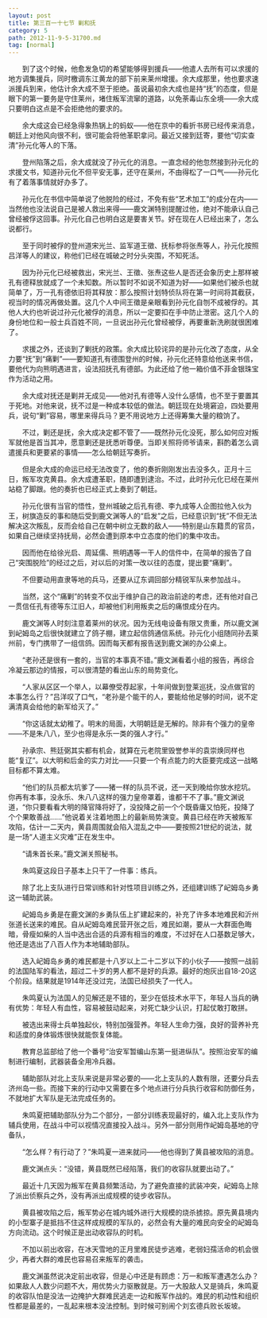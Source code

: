 ```yaml
---
layout: post
title: 第三百一十七节 剿和抚
category: 5
path: 2012-11-9-5-31700.md
tag: [normal]
---
```


　　到了这个时候，他愈发急切的希望能够得到援兵——他遣人去所有可以求援的地方调集援兵，同时檄调东江黄龙的部下前来莱州增援。余大成那里，他也要求速派援兵到来，他估计余大成不至于拒绝。虽说最初余大成也是持“抚”的态度，但是眼下的第一要务是守住莱州，堵住叛军流窜的道路，以免荼毒山东全境——余大成只要明白这点是不会拒绝他的要求的。

　　余大成这会已经急得象热锅上的蚂蚁——他在京中的看折书房已经传来消息，朝廷上对他风向很不利，很可能会将他革职拿问。最近又接到廷寄，要他“切实查清”孙元化等人的下落。

　　登州陷落之后，余大成就没了孙元化的消息。一直念经的他忽然接到孙元化的求援文书，知道孙元化不但平安无事，还守在莱州，不由得松了一口气——孙元化有了着落事情就好办多了。

　　孙元化在书信中简单说了他脱险的经过，不免有些“艺术加工”的成分在内——当然他也没法说自己是被人救出来得——鹿文渊特别提醒过他，绝对不能承认自己曾经被俘这回事。孙元化自己也明白这是要害关节。好在现在人已经出来了，怎么说都行。

　　至于同时被俘的登州道宋光兰、监军道王徵、抚标参将张焘等人，孙元化按照吕洋等人的建议，称他们已经在城破之时分头突围，不知死活。

　　因为孙元化已经被救出，宋光兰、王徵、张焘这些人是否还会象历史上那样被孔有德释放就成了一个未知数。所以暂时不如说不知道为好——如果他们被杀也就简单了，万一孔有德依旧将其释放：那么按照计划特侦队将在第一时间将其截获，视当时的情况再做处置。这几个人中间王徵是亲眼看到孙元化自刎不成被俘的。其他人大约也听说过孙元化被俘的消息，所以一定要扣在手中防止泄密。这几个人的身份地位和一般士兵百姓不同，一旦说出孙元化曾经被俘，再要重新洗刷就很困难了。

　　求援之外，还谈到了剿抚的政策。余大成比较诧异的是孙元化改了态度，从全力要“抚”到“痛剿”——要知道孔有德围登州的时候，孙元化还特意给他送来书信，要他代为向熊明遇进言，设法招抚孔有德部。为此还给了他一箱价值不菲金银珠宝作为活动之用。

　　余大成对抚还是剿并无成见——他对孔有德等人没什么感情，也不至于要置其于死地。对他来说，抚不过是一种成本较低的做法。朝廷现在处境窘迫，四处要用兵，说句“剿”容易，哪里来得兵马？更不用说地方上还得筹集大量的粮饷了。

　　不过，剿还是抚，余大成决定都不管了——既然孙元化没死，那么如何应对叛军就他是首当其冲，愿意剿还是抚悉听尊便。当即关照将师爷请来，斟酌着怎么调遣援兵和更要紧的事情——怎么给朝廷写奏折。

　　但是余大成的命运已经无法改变了，他的奏折刚刚发出去没多久，正月十三日，叛军攻克黄县。余大成遭革职，随即遭到逮治。不过，此时孙元化已经在莱州站稳了脚跟。他的奏折也已经正式上奏到了朝廷。

　　孙元化很有当官的悟性，登州城破之后孔有德、李九成等人企图拉他入伙为王，树旗造反的事和随后受到鹿文渊等人的“启发”之后，已经意识到“抚”不但无法解决这次叛乱，反而会给自己在朝中树立无数的敌人——特别是山东籍贯的官员，如果自己继续坚持抚局，必然会遭到原本中立态度的他们的集中攻击。

　　因而他在给徐光启、周延儒、熊明遇等一干人的信件中，在简单的报告了自己“突围脱险”的经过之后，对以后的对策一改以往的态度，提出要“痛剿”。

　　不但要动用直隶等地的兵马，还要从辽东调回部分精锐军队来参加战斗。

　　当然，这个“痛剿”的转变不仅出于维护自己的政治前途的考虑，还有他对自己一贯信任孔有德等东江旧人，却被他们利用叛卖之后的痛恨成分在内。

　　鹿文渊等人时刻注意着莱州的状况。因为无线电设备有限又贵重，所以鹿文渊到屺姆岛之后很快就建立了鸽子棚，建立起信鸽通信系统。孙元化小组随同孙去莱州前，专门携带了一组信鸽。因而每天都有报告送到鹿文渊的办公桌上。

　　“老孙还是很有一套的，当官的本事真不错。”鹿文渊看着小组的报告，再综合冷凝云那边的情报，可以很清楚的看出山东的局势变化。

　　“人家从区区一个举人，以幕僚受荐起家，十年间做到登莱巡抚，没点做官的本事怎么行？”吕洋叹了口气，“老孙是个能干的人，要能给他足够的时间，说不定满清真会给他的新军给灭了。”

　　“你这话就太幼稚了。明末的局面，大明朝廷是无解的。除非有个强力的皇帝——不是朱八八，至少也得是永乐一类的强人才行。”

　　孙承宗、熊廷弼其实都有机会，就算在元老院里毁誉参半的袁崇焕同样也能“复辽”。以大明和后金的实力对比——只要一个有点能力的大臣要完成这一战略目标都不算太难。

　　“他们的队员都太坑爹了——猪一样的队员不说，还一天到晚给你放水挖坑。你再有本事，没永乐、朱八八这样的强力皇帝罩着，谁都干不了事。”鹿文渊说道，“你只要看看大明的降官降将好了，没投降之前一个个既昏庸又怕死，投降了个个果敢善战……”他说着关注着地图上的最新局势演变。黄县已经在昨天被叛军攻陷，估计一二天内，黄县周围就会陷入混乱之中——要按照21世纪的说法，就是一场“人道主义灾难”正在发生中。

　　“请朱首长来。”鹿文渊关照秘书。

　　朱鸣夏这段日子基本上只干了一件事：练兵。

　　除了北上支队进行日常训练和针对性项目训练之外，还组建训练了屺姆岛乡勇这一辅助武装。

　　屺姆岛乡勇是在鹿文渊的乡勇队伍上扩建起来的，补充了许多本地难民和沂州张道长送来的难民。自从屺姆岛难民营开张之后，难民如潮，要从一大群面色晦暗，骨瘦如柴的人当中选出合适的兵源有相当的难度，不过好在人口基数足够大，他还是选出了八百人作为本地辅助部队。

　　选入屺姆岛乡勇的难民都是十八岁以上二十二岁以下的小伙子——按照一战前的法国陆军的看法，超过二十岁的男人都不是好的兵源。最好的炮灰出自18-20这个阶段。结果就是1914年还没过完，法国已经损失了一代人。

　　朱鸣夏认为法国人的见解还是不错的，至少在低技术水平下，年轻人当兵的确有优势：年轻人有血性，容易被鼓动起来，对死亡缺少认识，打起仗敢打敢拼。

　　被选出来得士兵单独起伙，特别加强营养。年轻人生命力强，良好的营养补充和适度的身体锻炼很快就能恢复体能。

　　教育总监部给了他一个番号“治安军暂编山东第一挺进纵队”。按照治安军的编制进行编制，武器装备全用冷兵器。

　　辅助部队对北上支队来说是非常必要的——北上支队的人数有限，还要分兵去济州岛一些。而接下来的行动中又需要在多个地点进行分兵执行收容和防御任务，不就地扩大军队是无法完成任务的。

　　朱鸣夏把辅助部队分为二个部分，一部分训练表现最好的，编入北上支队作为辅兵使用，在战斗中可以视情况直接投入战斗。另外一部分则用作屺姆岛基地的守备队，

　　“怎么样？有行动了？”朱鸣夏一进来就问——他也得到了黄县被攻陷的消息。

　　鹿文渊点头：“没错，黄县既然已经陷落，我们的收容队就要出动了。”

　　最近十几天因为叛军在黄县频繁活动，为了避免直接的武装冲突，屺姆岛上除了派出侦察兵之外，没有再派出成规模的徒步收容队。

　　黄县被攻陷之后，叛军势必在城内城外进行大规模的烧杀掳掠。原先黄县境内的小型寨子是抵挡不住这样成规模的军队的，必然会有大量的难民向安全的屺姆岛方向流动。这个时候正是出动收容队的时机。

　　不加以前出收容，在冰天雪地的正月里难民徒步逃难，老弱妇孺活命的机会很少，再者大群的难民也容易召来叛军的袭击。

　　鹿文渊虽然说决定前出收容，但是心中还是有顾虑：万一和叛军遭遇怎么办？如果敌人人数少问题不大，用优势火力驱散就是。万一大股敌人又是骑兵，朱鸣夏的收容队怕是没法一边掩护大群难民逃走一边和叛军作战的。难民的机动性和组织性都是最差的，一乱起来根本没法控制。到时候可别闹个刘玄德兵败长坂坡。
